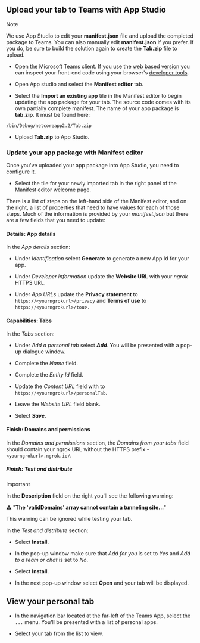 ## Upload your tab to Teams with App Studio

>[!NOTE]
> We use App Studio to edit your **manifest.json** file and upload the completed package to Teams. You can also manually edit **manifest.json** if you prefer. If you do, be sure to build the solution again to create the **Tab.zip** file to upload.

- Open the Microsoft Teams client. If you use the [web based version](https://teams.microsoft.com) you can inspect your front-end code using your browser's [developer tools](~/tabs/how-to/developer-tools.md).

- Open App studio and select the **Manifest editor** tab.

- Select the **Import an existing app** tile in the Manifest editor to begin updating the app package for your tab. The source code comes with its own partially complete manifest. The name of your app package is **tab.zip**. It must be found here:

```bash
/bin/Debug/netcoreapp2.2/Tab.zip
```

- Upload **Tab.zip** to App Studio.

### Update your app package with Manifest editor

Once you've uploaded your app package into App Studio, you need to configure it.

- Select the tile for your newly imported tab in the right panel of the Manifest editor welcome page.

There is a list of steps on the left-hand side of the Manifest editor, and on the right, a list of properties that need to have values for each of those steps. Much of the information is provided by your *manifest.json* but there are a few fields that you need to update:

#### Details: App details

In the *App details* section:

- Under *Identification* select **Generate** to generate a new App Id for your app.

- Under *Developer information* update the **Website URL** with your *ngrok* HTTPS URL.

- Under *App URLs* update the **Privacy statement** to `https://<yourngrokurl>/privacy` and **Terms of use** to `https://<yourngrokurl>/tou`>.

#### Capabilities: Tabs

In the *Tabs* section:

- Under *Add a personal tab* select ***Add***. You will be presented with a pop-up dialogue window.

- Complete the *Name* field.

- Complete the *Entity Id* field.

- Update the *Content URL* field with to `https://<yourngrokurl>/personalTab`.

- Leave the *Website URL* field blank.

- Select ***Save***.

#### Finish: Domains and permissions

In the *Domains and permissions* section, the *Domains from your tabs* field should contain your ngrok URL without the HTTPS prefix - `<yourngrokurl>.ngrok.io/`.

##### Finish: Test and distribute

>[!IMPORTANT]
>In the **Description** field on the right you'll see the following warning:
>
>&#9888; "**The 'validDomains' array cannot contain a tunneling site...**"
>
>This warning can be ignored while testing your tab.

In the *Test and distribute* section:

- Select **Install**.

- In the pop-up window make sure that *Add for you* is set to *Yes* and *Add to a team or chat* is set to *No*.

- Select **Install**.

- In the next pop-up window select **Open** and your tab will be displayed.

## View your personal tab

- In the navigation bar located at the far-left of the Teams App, select the `...` menu. You'll be presented with a list of personal apps.

- Select your tab from the list to view.
